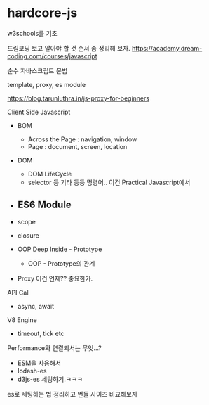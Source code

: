 # hardcore-js

w3schools를 기초

드림코딩 보고 알아야 할 것 순서 좀 정리해 보자.
https://academy.dream-coding.com/courses/javascript


순수 자바스크립트 문법

template, proxy, es module

https://blog.tarunluthra.in/js-proxy-for-beginners


Client Side Javascript
- BOM
  - Across the Page : navigation, window
  - Page : document, screen, location
  
- DOM
  - DOM LifeCycle 
  - selector 등 기타 등등 명령어.. 이건 Practical Javascript에서

- ES6 Module
  - 
- scope
- closure

- OOP Deep Inside - Prototype
  - OOP - Prototype의 관계

- Proxy 이건 언제?? 중요한가.

API Call
- async, await

V8 Engine
- timeout, tick etc


Performance와 연결되서는 무엇...?
- ESM을 사용해서 
- lodash-es
- d3js-es
세팅하기.ㅋㅋㅋ

es로 세팅하는 법 정리하고 번들 사이즈 비교해보자

